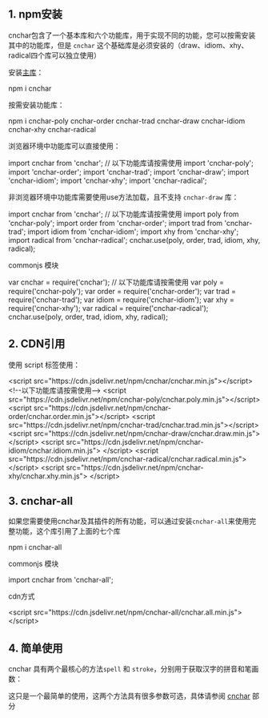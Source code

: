
## 1. npm安装

cnchar包含了一个基本库和六个功能库，用于实现不同的功能，您可以按需安装其中的功能库，但是 `cnchar` 这个基础库是必须安装的（draw、idiom、xhy、radical四个库可以独立使用）

安装[主库](https://npmjs.com/package/cnchar)：

<div>
  <highlight-code>
npm i cnchar
  </highlight-code>
</div>

按需安装功能库：

<div>
  <highlight-code>
npm i cnchar-poly cnchar-order cnchar-trad cnchar-draw cnchar-idiom cnchar-xhy cnchar-radical
  </highlight-code>
</div>

浏览器环境中功能库可以直接使用：

<div>
  <highlight-code lang='javascript'>
    import cnchar from 'cnchar';
    // 以下功能库请按需使用
    import 'cnchar-poly';
    import 'cnchar-order';
    import 'cnchar-trad';
    import 'cnchar-draw';
    import 'cnchar-idiom';
    import 'cnchar-xhy';
    import 'cnchar-radical';
  </highlight-code>
</div>

非浏览器环境中功能库需要使用use方法加载，且不支持 `cnchar-draw` 库：

<div>
  <highlight-code lang='javascript'>
    import cnchar from 'cnchar';
    // 以下功能库请按需使用
    import poly from 'cnchar-poly';
    import order from 'cnchar-order';
    import trad from 'cnchar-trad';
    import idiom from 'cnchar-idiom';
    import xhy from 'cnchar-xhy';
    import radical from 'cnchar-radical';
    cnchar.use(poly, order, trad, idiom, xhy, radical);
  </highlight-code>
</div>

commonjs 模块

<div>
  <highlight-code lang='javascript'>
    var cnchar = require('cnchar');
    // 以下功能库请按需使用
    var poly = require('cnchar-poly');
    var order = require('cnchar-order');
    var trad = require('cnchar-trad');
    var idiom = require('cnchar-idiom');
    var xhy = require('cnchar-xhy');
    var radical = require('cnchar-radical');
    cnchar.use(poly, order, trad, idiom, xhy, radical);
  </highlight-code>
</div>

## 2. CDN引用

使用 script 标签使用：

<div>
  <highlight-code lang='html'>
      &lt;script src="https://cdn.jsdelivr.net/npm/cnchar/cnchar.min.js">&lt;/script>
      &lt;!--以下功能库请按需使用-->
      &lt;script src="https://cdn.jsdelivr.net/npm/cnchar-poly/cnchar.poly.min.js">&lt;/script>
      &lt;script src="https://cdn.jsdelivr.net/npm/cnchar-order/cnchar.order.min.js">&lt;/script>
      &lt;script src="https://cdn.jsdelivr.net/npm/cnchar-trad/cnchar.trad.min.js">&lt;/script>
      &lt;script src="https://cdn.jsdelivr.net/npm/cnchar-draw/cnchar.draw.min.js">&lt;/script>
      &lt;script src="https://cdn.jsdelivr.net/npm/cnchar-idiom/cnchar.idiom.min.js"> &lt;/script>
      &lt;script src="https://cdn.jsdelivr.net/npm/cnchar-radical/cnchar.radical.min.js"> &lt;/script>
      &lt;script src="https://cdn.jsdelivr.net/npm/cnchar-xhy/cnchar.xhy.min.js"> &lt;/script>
  </highlight-code>
</div>

## 3. cnchar-all

如果您需要使用cnchar及其插件的所有功能，可以通过安装`cnchar-all`来使用完整功能，这个库引用了上面的七个库

<div>
  <highlight-code>
npm i cnchar-all
  </highlight-code>
</div>

commonjs 模块

<div>
  <highlight-code lang='javascript'>
    import cnchar from 'cnchar-all';
  </highlight-code>
</div>

cdn方式

<div>
  <highlight-code lang='html'>
    &lt;script src="https://cdn.jsdelivr.net/npm/cnchar-all/cnchar.all.min.js">&lt;/script>
  </highlight-code>
</div>

## 4. 简单使用

cnchar 具有两个最核心的方法`spell` 和 `stroke`，分别用于获取汉字的拼音和笔画数：

<div>
  <codebox id='easy-use' title='spell/stroke'></codebox>
</div>

这只是一个最简单的使用，这两个方法具有很多参数可选，具体请参阅 [cnchar](/cnchar/v2/doc/cnchar) 部分

<!-- <codebox title='spell' id='spell' desc='拼写测试测试2'></codebox> -->


<!-- <baseComponent-star></baseComponent-star> -->

